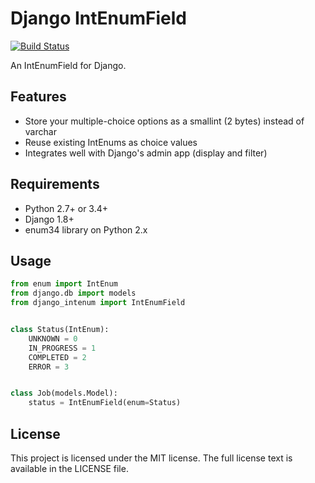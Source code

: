 # Django IntEnumField
[![Build Status](https://api.travis-ci.org/HearthSim/django-intenumfield.svg?branch=master)](https://travis-ci.org/HearthSim/django-intenumfield)

An IntEnumField for Django.


## Features

* Store your multiple-choice options as a smallint (2 bytes) instead of varchar
* Reuse existing IntEnums as choice values
* Integrates well with Django's admin app (display and filter)


## Requirements

* Python 2.7+ or 3.4+
* Django 1.8+
* enum34 library on Python 2.x


## Usage

```py
from enum import IntEnum
from django.db import models
from django_intenum import IntEnumField


class Status(IntEnum):
	UNKNOWN = 0
	IN_PROGRESS = 1
	COMPLETED = 2
	ERROR = 3


class Job(models.Model):
	status = IntEnumField(enum=Status)
```


## License

This project is licensed under the MIT license. The full license text is
available in the LICENSE file.
